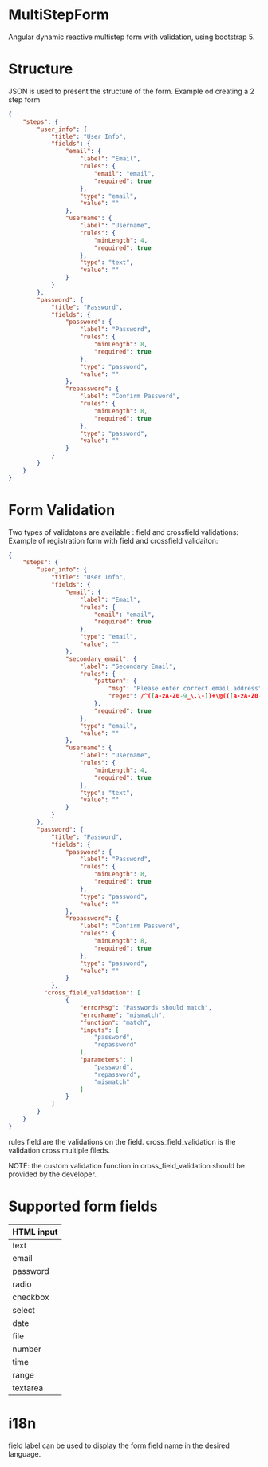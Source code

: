 # MultiStepForm

Angular dynamic reactive multistep form with validation, using bootstrap 5. 


# Structure

JSON is used to present the structure of the form.
Example od creating a 2 step form 

```json
{
    "steps": {        
        "user_info": {
			"title": "User Info",
            "fields": {
                "email": {
                    "label": "Email",
                    "rules": {
                        "email": "email",
                        "required": true
                    },
                    "type": "email",
                    "value": ""
                },
                "username": {
                    "label": "Username",
                    "rules": {
                        "minLength": 4,
                        "required": true
                    },
                    "type": "text",
                    "value": ""
                }
            }
        },		
        "password": {  
            "title": "Password",		
            "fields": {
                "password": {
                    "label": "Password",
                    "rules": {
                        "minLength": 8,
                        "required": true
                    },
                    "type": "password",
                    "value": ""
                },
                "repassword": {
                    "label": "Confirm Password",
                    "rules": {
                        "minLength": 8,
                        "required": true
                    },
                    "type": "password",
                    "value": ""
                }
            }
        }
    }
}
```

# Form Validation

Two types of validatons are available : field and crossfield validations:
Example of registration form with field and crossfield validaiton:

```json
{
    "steps": {        
        "user_info": {
			"title": "User Info",
            "fields": {
                "email": {
                    "label": "Email",
                    "rules": {
                        "email": "email",
                        "required": true
                    },
                    "type": "email",
                    "value": ""
                },
                "secondary_email": {
                    "label": "Secondary Email",
                    "rules": {
                        "pattern": {
                            "msg": "Please enter correct email address",
                            "regex": /^([a-zA-Z0-9_\.\-])+\@(([a-zA-Z0-9\-])+\.)+([a-zA-Z0-9]{2,4})+$/
                        },
                        "required": true
                    },
                    "type": "email",
                    "value": ""
                },
                "username": {
                    "label": "Username",
                    "rules": {
                        "minLength": 4,
                        "required": true
                    },
                    "type": "text",
                    "value": ""
                }
            }
        },		
        "password": {  
            "title": "Password",		
            "fields": {
                "password": {
                    "label": "Password",
                    "rules": {
                        "minLength": 8,
                        "required": true
                    },
                    "type": "password",
                    "value": ""
                },
                "repassword": {
                    "label": "Confirm Password",
                    "rules": {
                        "minLength": 8,
                        "required": true
                    },
                    "type": "password",
                    "value": ""
                }
            },
          "cross_field_validation": [
                {
                    "errorMsg": "Passwords should match",
                    "errorName": "mismatch",
                    "function": "match",
                    "inputs": [
                        "password",
                        "repassword"
                    ],
                    "parameters": [
                        "password",
                        "repassword",
                        "mismatch"
                    ]
                }
            ]
        }
    }
}
```

rules field are the validations on the field.
cross_field_validation is the validation cross multiple fileds.

NOTE: the custom validation function in cross_field_validation should be provided
      by the developer.


# Supported form fields

| HTML input  |
| ------------- | 
| text |
| email |
| password |
| radio |
| checkbox |
| select |
| date |
| file |
| number |
| time |
| range |
| textarea |


# i18n

field label can be used to display the form field name in the desired language.

